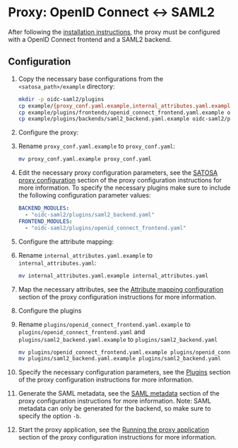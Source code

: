 # Proxy: OpenID Connect <-> SAML2
After following the [installation instructions](README.md#installation), the proxy must
be configured with a OpenID Connect frontend and a SAML2 backend.

## Configuration

1. Copy the necessary base configurations from the `<satosa_path>/example` directory:
   ```bash
   mkdir -p oidc-saml2/plugins
   cp example/{proxy_conf.yaml.example,internal_attributes.yaml.example} oidc-saml2/
   cp example/plugins/frontends/openid_connect_frontend.yaml.example oidc-saml2/plugins/
   cp example/plugins/backends/saml2_backend.yaml.example oidc-saml2/plugins/
   ```

1. Configure the proxy:
  1. Rename `proxy_conf.yaml.example` to `proxy_conf.yaml`:
     ```bash
     mv proxy_conf.yaml.example proxy_conf.yaml
     ```

  1. Edit the necessary proxy configuration parameters, see the [SATOSA proxy
     configuration](README.md#proxy_conf) section of the proxy configuration instructions
     for more information.
     To specify the necessary plugins make sure to include the following
     configuration parameter values:
     ```yaml  
     BACKEND_MODULES:
       - "oidc-saml2/plugins/saml2_backend.yaml"
     FRONTEND_MODULES:
       - "oidc-saml2/plugins/openid_connect_frontend.yaml"
     ```

1. Configure the attribute mapping:
  1. Rename `internal_attributes.yaml.example` to `internal_attributes.yaml`:
     ```bash
     mv internal_attributes.yaml.example internal_attributes.yaml
     ```

  1. Map the necessary attributes, see the [Attribute mapping configuration](README.md#attr_map)
     section of the proxy configuration instructions for more
     information.

1. Configure the plugins
  1. Rename `plugins/openid_connect_frontend.yaml.example` to `plugins/openid_connect_frontend.yaml`
     and `plugins/saml2_backend.yaml.example` to `plugins/saml2_backend.yaml`
     ```bash
     mv plugins/openid_connect_frontend.yaml.example plugins/openid_connect_frontend.yaml
     mv plugins/saml2_backend.yaml.example plugins/saml2_backend.yaml
     ```

  1. Specify the necessary configuration parameters, see the [Plugins](README.md#plugins) section
     of the proxy configuration instructions for more information.

1. Generate the SAML metadata, see the [SAML metadata](README.md#saml_metadata) section of the
   proxy configuration instructions for more information. Note: SAML metadata can only be generated
   for the backend, so make sure to specify the option `-b`. 

1. Start the proxy application, see the [Running the proxy application](README.md#run) section of
   the proxy configuration instructions for more information.
